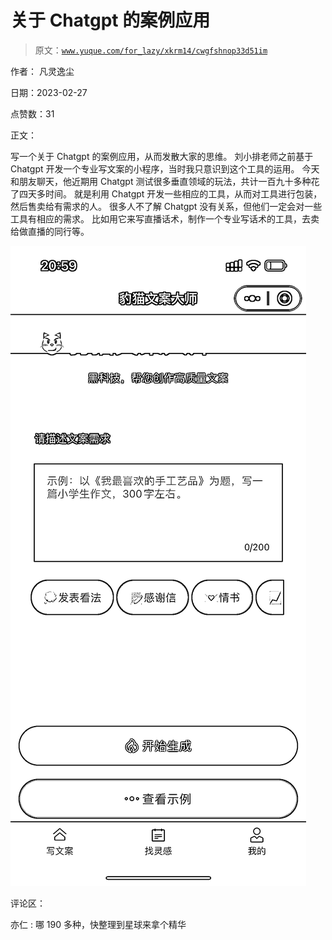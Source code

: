 # 关于 Chatgpt 的案例应用

> 原文：[`www.yuque.com/for_lazy/xkrm14/cwgfshnop33d51im`](https://www.yuque.com/for_lazy/xkrm14/cwgfshnop33d51im)



作者： 凡灵逸尘 

日期：2023-02-27 

点赞数：31 

正文： 

写一个关于 Chatgpt 的案例应用，从而发散大家的思维。 刘小排老师之前基于 Chatgpt 开发一个专业写文案的小程序，当时我只意识到这个工具的运用。 今天和朋友聊天，他近期用 Chatgpt 测试很多垂直领域的玩法，共计一百九十多种花了四天多时间。 就是利用 Chatgpt 开发一些相应的工具，从而对工具进行包装，然后售卖给有需求的人。 很多人不了解 Chatgpt 没有关系，但他们一定会对一些工具有相应的需求。 比如用它来写直播话术，制作一个专业写话术的工具，去卖给做直播的同行等。 

![](img/c42cd74fcf0330a6ab020b19ab2c0b99.png) 

评论区： 

亦仁 : 哪 190 多种，快整理到星球来拿个精华 

